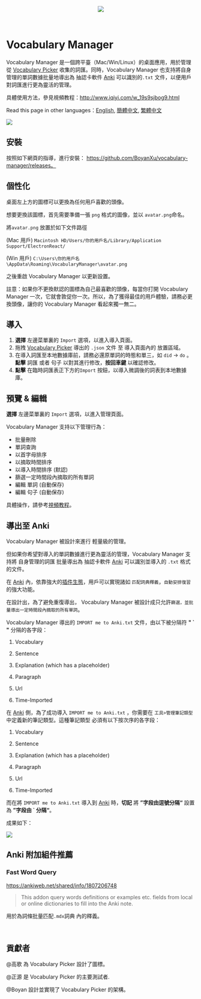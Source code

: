 <p align="center">
  <img src="https://i.imgur.com/Nn9c78Q.png">
</p>

<br/>

# Vocabulary Manager

Vocabulary Manager 是一個跨平臺（Mac/Win/Linux）的桌面應用，用於管理從 [Vocabulary Picker](https://github.com/BoyanXu/vocabulary-picker) 收集的詞匯。同時，Vocabulary Manager 也支持將自身管理的單詞數據批量地導出為 抽認卡軟件 [Anki](https://apps.ankiweb.net/) 可以識別的`.txt` 文件，以便用戶對詞匯進行更為靈活的管理。

具體使用方法，參見視頻教程：http://www.iqiyi.com/w_19s9sjbog9.html

Read this page in other languages：[English](https://github.com/BoyanXu/vocabulary-manager/blob/master/README.md), [簡體中文](https://github.com/BoyanXu/vocabulary-manager/blob/master/README-zh-cn.md), [繁體中文](https://github.com/BoyanXu/vocabulary-manager/blob/master/README-zh-cn.md)

![](https://i.imgur.com/cFdWe9U.png)

## 安裝

按照如下網頁的指導，進行安裝： https://github.com/BoyanXu/vocabulary-manager/releases。

## 個性化

桌面左上方的圖標可以更換為任何用戶喜歡的頭像。

想要更換該圖標，首先需要準備一張 `png` 格式的圖像，並以 `avatar.png`命名。

將`avatar.png` 放置於如下文件路徑

(Mac 用戶) `Macintosh HD/Users/你的用戶名/Library/Application Support/ElectronReact/`

(Win 用戶) `C:\Users\你的用戶名\AppData\Roaming\VocabularyManager\avatar.png`

之後重啟 Vocabulary Manager 以更新設置。

註意：如果你不更換默認的圖標為自己最喜歡的頭像，每當你打開 Vocabulary Manager 一次，它就會敦促你一次。所以，為了獲得最佳的用戶體驗，請務必更換頭像，讓你的 Vocabulary Manager 看起來獨一無二。

## 導入

1. **選擇** 左邊菜單裏的 `Import` 選項，以進入導入頁面。
2. 拖拽 [Vocabulary Picker](https://github.com/BoyanXu/vocabulary-picker) 導出的 `.json` 文件 至 導入頁面內的 放置區域。
3. 在導入詞匯至本地數據庫前，請務必還原單詞的時態和單三，如 `did` -> `do` 。**點擊** 詞匯 或者 句子 以對其進行修改，**按回車鍵** 以確認修改。
4. **點擊** 在臨時詞匯表正下方的`Import` 按鈕，以導入微調後的詞表到本地數據庫。

## 預覽 & 編輯

**選擇** 左邊菜單裏的 `Import` 選項，以進入管理頁面。

Vocabulary Manager 支持以下管理行為：

- 批量刪除
- 單詞查詢
- 以首字母排序
- 以摘取時間排序
- 以導入時間排序 (默認)
- 篩選一定時間段內摘取的所有單詞
- 編輯 單詞 (自動保存)
- 編輯 句子 (自動保存)

具體操作，請參考[視頻教程](http://www.iqiyi.com/w_19s9sjbog9.html)。

## 導出至 Anki

Vocabulary Manager 被設計來進行 輕量級的管理。

但如果你希望對導入的單詞數據進行更為靈活的管理，Vocabulary Manager 支持將 自身管理的詞匯 批量導出為 抽認卡軟件 [Anki](https://apps.ankiweb.net/) 可以識別並導入的 `.txt` 格式的文件。

在 [Anki](https://apps.ankiweb.net/) 內，依靠強大的[插件生態](https://ankiweb.net/shared/addons/2.1)，用戶可以實現諸如 `匹配詞典釋義`，`自動安排復習` 的強大功能。

在設計出，為了避免重復導出， Vocabulary Manager 被設計成只允許`篩選，並批量導出一定時間段內摘取的所有單詞`。

Vocabulary Manager 導出的 `IMPORT me to Anki.txt` 文件，由以下被分隔符 **" ` "** 分隔的各字段：

1. Vocabulary

2. Sentence

3. Explanation (which has a placeholder)

4. Paragraph

5. Url

6. Time-Imported

在 [Anki](https://apps.ankiweb.net/) 側，為了成功導入 `IMPORT me to Anki.txt` ，你需要在 `工具>管理筆記類型`中定義新的筆記類型。這種筆記類型 必須有以下按次序的各字段：

1. Vocabulary

2. Sentence

3. Explanation (which has a placeholder)

4. Paragraph

5. Url

6. Time-Imported

而在將 `IMPORT me to Anki.txt` 導入到 [Anki](https://apps.ankiweb.net/) 時，**切記** 將 **”字段由逗號分隔“** 設置為 **”字段由 ` 分隔“**。

成果如下：

![](https://i.imgur.com/ckXXBSf.png)

## Anki 附加組件推薦

### Fast Word Query

https://ankiweb.net/shared/info/1807206748

> This addon query words definitions or examples etc. fields from local or online dictionaries to fill into the Anki note.

用於為詞條批量匹配`.mdx`詞典 內的釋義。

<br/>

## 貢獻者

@高歌 為 Vocabulary Picker 設計了圖標。

@正源 是 Vocabulary Picker 的主要測試者.

@Boyan 設計並實現了 Vocabulary Picker 的架構。
